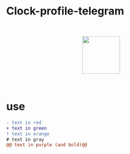 # Clock-profile-telegram

<br>
<p align="center">
  <img src="https://cdn.jsdelivr.net/npm/programming-languages-logos/src/python/python.png" height="100">
</p>
<br>

# use


```diff
- text in red
+ text in green
! text in orange
# text in gray
@@ text in purple (and bold)@@
```



